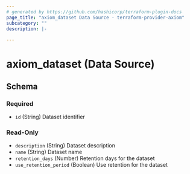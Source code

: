 ```yaml
---
# generated by https://github.com/hashicorp/terraform-plugin-docs
page_title: "axiom_dataset Data Source - terraform-provider-axiom"
subcategory: ""
description: |-
  
---
```


# axiom_dataset (Data Source)





<!-- schema generated by tfplugindocs -->
## Schema

### Required

- `id` (String) Dataset identifier

### Read-Only

- `description` (String) Dataset description
- `name` (String) Dataset name
- `retention_days` (Number) Retention days for the dataset
- `use_retention_period` (Boolean) Use retention for the dataset
